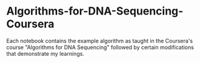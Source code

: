 # Algorithms-for-DNA-Sequencing-Coursera

Each notebook contains the example algorithm as taught in the Coursera's course "Algorithms for DNA Sequencing" followed by certain modifications that demonstrate my learnings.

